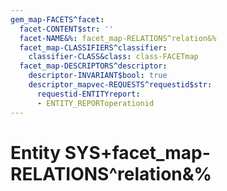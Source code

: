 ```yaml
---
gem_map-FACETS^facet:
  facet-CONTENT$str: ''
  facet-NAME&%: facet_map-RELATIONS^relation&%
  facet_map-CLASSIFIERS^classifier:
    classifier-CLASS&class: class-FACETmap
  facet_map-DESCRIPTORS^descriptor:
    descriptor-INVARIANT$bool: true
    descriptor_mapvec-REQUESTS^requestid$str:
      requestid-ENTITYreport:
      - ENTITY_REPORToperationid
---
```

# Entity SYS+facet_map-RELATIONS^relation&%

